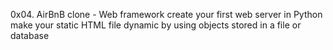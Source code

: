 0x04. AirBnB clone - Web framework
create your first web server in Python
make your static HTML file dynamic by using objects stored in a file or database
